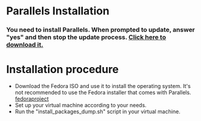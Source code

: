 # Parallels Installation

### You need to install Parallels. When prompted to update, answer "yes" and then stop the update process. [Click here to download it.](https://github.com/dreamncn/ParallelsDesktopCrack)

# Installation procedure

* Download the Fedora ISO and use it to install the operating system. It's not recommended to use the Fedora installer that comes with Parallels. [fedoraproject](https://arm.fedoraproject.org/)
* Set up your virtual machine according to your needs.
* Run the "install_packages_dump.sh" script in your virtual machine.
